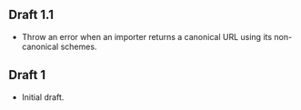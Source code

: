 ## Draft 1.1

* Throw an error when an importer returns a canonical URL using its non-canonical schemes.

## Draft 1

* Initial draft.
